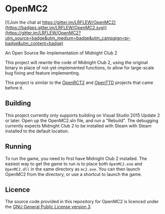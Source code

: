 # OpenMC2

[![Join the chat at https://gitter.im/LRFLEW/OpenMC2](https://badges.gitter.im/LRFLEW/OpenMC2.svg)](https://gitter.im/LRFLEW/OpenMC2?utm_source=badge&utm_medium=badge&utm_campaign=pr-badge&utm_content=badge)

An Open Source Re-Implementation of Midnight Club 2

This project will rewrite the code of Midnight Club 2,
using the original binary in place of not-yet-implemented functions,
to allow for large-scale bug fixing and feature implementing.

This project is similar to the [OpenRCT2](https://github.com/OpenRCT2/OpenRCT2)
and [OpenTTD](https://www.openttd.org/en/) projects that came before it.

## Building

This project currently only supports building on
Visual Studio 2015 Update 2 or later.
Open up the OpenMC2.sln file, and run a "Rebuild".
The debugging currently expects Midnight Club 2 to be installed with Steam
with Steam installed to the default location.

## Running

To run the game, you need to first have Midnight Club 2 installed.
The easiest way to get the game to run is to place both `OpenMC2.exe`
and `OpenMC2.dll` in the same directory as `mc2.exe`. You can then
launch OpenMC2 from the directory, or use a shortcut to launch the game.

## Licence

The source code provided in this repository for
OpenMC2 is licenced under the [GNU General Public License version 3](https://www.gnu.org/licenses/gpl.html).
